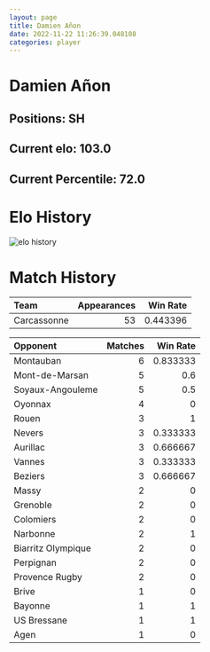 ```yaml
---  
layout: page  
title: Damien Añon  
date: 2022-11-22 11:26:39.048108  
categories: player  
---
```

# Damien Añon

## Positions: SH

## Current elo: 103.0

## Current Percentile: 72.0

# Elo History


![elo history](history_DamienAñon.png)
# Match History


| Team        |   Appearances |   Win Rate |
|:------------|--------------:|-----------:|
| Carcassonne |            53 |   0.443396 |

| Opponent           |   Matches |   Win Rate |
|:-------------------|----------:|-----------:|
| Montauban          |         6 |   0.833333 |
| Mont-de-Marsan     |         5 |   0.6      |
| Soyaux-Angouleme   |         5 |   0.5      |
| Oyonnax            |         4 |   0        |
| Rouen              |         3 |   1        |
| Nevers             |         3 |   0.333333 |
| Aurillac           |         3 |   0.666667 |
| Vannes             |         3 |   0.333333 |
| Beziers            |         3 |   0.666667 |
| Massy              |         2 |   0        |
| Grenoble           |         2 |   0        |
| Colomiers          |         2 |   0        |
| Narbonne           |         2 |   1        |
| Biarritz Olympique |         2 |   0        |
| Perpignan          |         2 |   0        |
| Provence Rugby     |         2 |   0        |
| Brive              |         1 |   0        |
| Bayonne            |         1 |   1        |
| US Bressane        |         1 |   1        |
| Agen               |         1 |   0        |